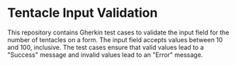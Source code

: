 # Tentacle Input Validation

This repository contains Gherkin test cases to validate the input field for the number of tentacles on a form. The input field accepts values between 10 and 100, inclusive. The test cases ensure that valid values lead to a "Success" message and invalid values lead to an "Error" message.
